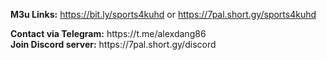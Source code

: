 <b>M3u Links:</b> https://bit.ly/sports4kuhd or https://7pal.short.gy/sports4kuhd
<div></div>
<b>Contact via Telegram:</b> https://t.me/alexdang86
<div></div>
<b>Join Discord server:</b> https://7pal.short.gy/discord

